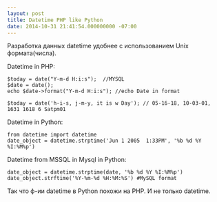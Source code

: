 ```yaml
---
layout: post
title: Datetime PHP like Python
date: 2014-10-31 21:41:54.000000000 -07:00
---
```

Разработка данных datetime удобнее с использованием Unix формата(числа).

Datetime in PHP:

	$today = date("Y-m-d H:i:s");  //MYSQL
    $date = date();
    echo $date->format("Y-m-d H:i:s"); //echo Date in format
    
    $today = date('h-i-s, j-m-y, it is w Day'); // 05-16-18, 10-03-01, 1631 1618 6 Satpm01
    
Datetime in Python:

    from datetime import datetime
	date_object = datetime.strptime('Jun 1 2005  1:33PM', '%b %d %Y %I:%M%p')

Datetime from MSSQL in Mysql in Python:

	date_object = datetime.strptime(date, '%b %d %Y %I:%M%p')
    date_object.strftime('%Y-%m-%d %H:%M:%S') #MySQL format

Так что ф-ии datetime в Python похожи на PHP. И не только datetime.
